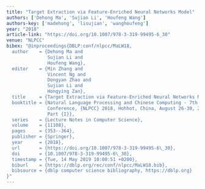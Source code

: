 ```yaml
---
title: "Target Extraction via Feature-Enriched Neural Networks Model"
authors: ['Dehong Ma', 'Sujian Li', 'Houfeng Wang']
authors-key: ['madehong', 'lisujian', 'wanghoufeng']
year: "2018"
article-link: "https://doi.org/10.1007/978-3-319-99495-6_30"
venue: "NLPCC"
bibex: "@inproceedings{DBLP:conf/nlpcc/MaLW18,
  author    = {Dehong Ma and
               Sujian Li and
               Houfeng Wang},
  editor    = {Min Zhang and
               Vincent Ng and
               Dongyan Zhao and
               Sujian Li and
               Hongying Zan},
  title     = {Target Extraction via Feature-Enriched Neural Networks Model},
  booktitle = {Natural Language Processing and Chinese Computing - 7th {CCF} International
               Conference, {NLPCC} 2018, Hohhot, China, August 26-30, 2018, Proceedings,
               Part {I}},
  series    = {Lecture Notes in Computer Science},
  volume    = {11108},
  pages     = {353--364},
  publisher = {Springer},
  year      = {2018},
  url       = {https://doi.org/10.1007/978-3-319-99495-6\_30},
  doi       = {10.1007/978-3-319-99495-6\_30},
  timestamp = {Tue, 14 May 2019 10:00:51 +0200},
  biburl    = {https://dblp.org/rec/conf/nlpcc/MaLW18.bib},
  bibsource = {dblp computer science bibliography, https://dblp.org}
}"
---
```

